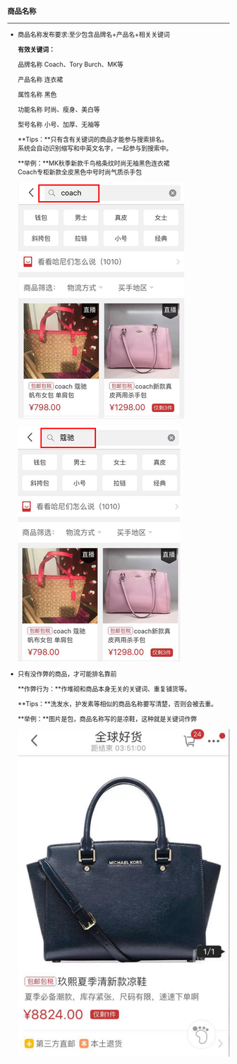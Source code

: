### 商品名称

---

* 商品名称发布要求:至少包含品牌名+产品名+相关关键词

  **有效关键词：**

  品牌名称 Coach、Tory Burch、MK等

  产品名称 连衣裙

  属性名称 黑色

  功能名称 时尚、瘦身、美白等

  型号名称 小号、加厚、无袖等

  **Tips：**只有含有关键词的商品才能参与搜索排名。  
  系统会自动识别缩写和中英文名字，一起参与到搜索中。

  **举例：**MK秋季新款千鸟格条纹时尚无袖黑色连衣裙  
  Coach专柜新款全皮黑色中号时尚气质杀手包

  ![](/product-management/images/spmc_1.jpg)

  ![](/product-management/images/spmc_2.jpg)

* 只有没作弊的商品，才可能排名靠前

  **作弊行为：**作堆砌和商品本身无关的关键词、重复铺货等。

  **Tips：**洗发水，护发素等相似的商品名称要写清楚，否则会被去重。

  **举例：**图片是包，商品名称写的是凉鞋，这种就是关键词作弊

  ![](/product-management/images/spmc_3.jpg)



